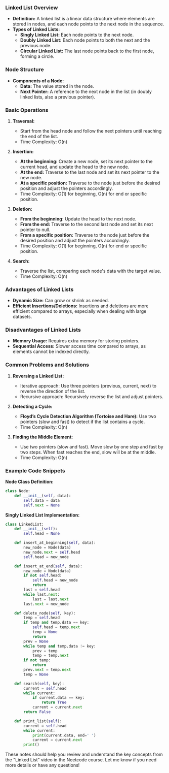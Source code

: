 ### Linked List Overview
- **Definition:** A linked list is a linear data structure where elements are stored in nodes, and each node points to the next node in the sequence.
- **Types of Linked Lists:**
  - **Singly Linked List:** Each node points to the next node.
  - **Doubly Linked List:** Each node points to both the next and the previous node.
  - **Circular Linked List:** The last node points back to the first node, forming a circle.

### Node Structure
- **Components of a Node:**
  - **Data:** The value stored in the node.
  - **Next Pointer:** A reference to the next node in the list (in doubly linked lists, also a previous pointer).

### Basic Operations
1. **Traversal:**
   - Start from the head node and follow the next pointers until reaching the end of the list.
   - Time Complexity: O(n)

2. **Insertion:**
   - **At the beginning:** Create a new node, set its next pointer to the current head, and update the head to the new node.
   - **At the end:** Traverse to the last node and set its next pointer to the new node.
   - **At a specific position:** Traverse to the node just before the desired position and adjust the pointers accordingly.
   - Time Complexity: O(1) for beginning, O(n) for end or specific position.

3. **Deletion:**
   - **From the beginning:** Update the head to the next node.
   - **From the end:** Traverse to the second last node and set its next pointer to null.
   - **From a specific position:** Traverse to the node just before the desired position and adjust the pointers accordingly.
   - Time Complexity: O(1) for beginning, O(n) for end or specific position.

4. **Search:**
   - Traverse the list, comparing each node's data with the target value.
   - Time Complexity: O(n)

### Advantages of Linked Lists
- **Dynamic Size:** Can grow or shrink as needed.
- **Efficient Insertions/Deletions:** Insertions and deletions are more efficient compared to arrays, especially when dealing with large datasets.

### Disadvantages of Linked Lists
- **Memory Usage:** Requires extra memory for storing pointers.
- **Sequential Access:** Slower access time compared to arrays, as elements cannot be indexed directly.

### Common Problems and Solutions
1. **Reversing a Linked List:**
   - Iterative approach: Use three pointers (previous, current, next) to reverse the direction of the list.
   - Recursive approach: Recursively reverse the list and adjust pointers.

2. **Detecting a Cycle:**
   - **Floyd’s Cycle Detection Algorithm (Tortoise and Hare):** Use two pointers (slow and fast) to detect if the list contains a cycle.
   - Time Complexity: O(n)

3. **Finding the Middle Element:**
   - Use two pointers (slow and fast). Move slow by one step and fast by two steps. When fast reaches the end, slow will be at the middle.
   - Time Complexity: O(n)

### Example Code Snippets

**Node Class Definition:**
```python
class Node:
    def __init__(self, data):
        self.data = data
        self.next = None
```

**Singly Linked List Implementation:**
```python
class LinkedList:
    def __init__(self):
        self.head = None

    def insert_at_beginning(self, data):
        new_node = Node(data)
        new_node.next = self.head
        self.head = new_node

    def insert_at_end(self, data):
        new_node = Node(data)
        if not self.head:
            self.head = new_node
            return
        last = self.head
        while last.next:
            last = last.next
        last.next = new_node

    def delete_node(self, key):
        temp = self.head
        if temp and temp.data == key:
            self.head = temp.next
            temp = None
            return
        prev = None
        while temp and temp.data != key:
            prev = temp
            temp = temp.next
        if not temp:
            return
        prev.next = temp.next
        temp = None

    def search(self, key):
        current = self.head
        while current:
            if current.data == key:
                return True
            current = current.next
        return False

    def print_list(self):
        current = self.head
        while current:
            print(current.data, end=' ')
            current = current.next
        print()
```

These notes should help you review and understand the key concepts from the "Linked List" video in the Neetcode course. Let me know if you need more details or have any questions!